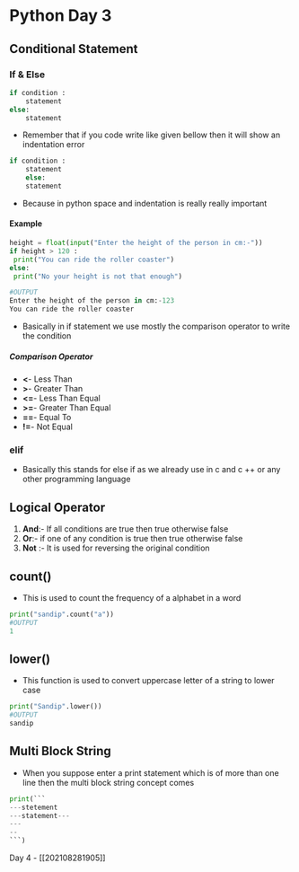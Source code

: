 # Python Day 3
## Conditional Statement
### If & Else
```py
if condition :
	statement
else:
	statement
```
- Remember that if you code write like given bellow then it will show an indentation error
```py
if condition :
	statement
	else:
	statement
```
- Because in python space and indentation is really really important
#### Example
```py
height = float(input("Enter the height of the person in cm:-"))
if height > 120 :
 print("You can ride the roller coaster")
else:
 print("No your height is not that enough")
```
```py
#OUTPUT
Enter the height of the person in cm:-123
You can ride the roller coaster
```
- Basically in if statement we use mostly the comparison operator to write the condition
##### Comparison Operator 
- **<**- Less Than
- **>**- Greater Than
- **<=**- Less Than Equal 
- **>=**- Greater Than Equal
- **==**- Equal To
- **!=**- Not Equal
### elif
- Basically this stands for else if as we already use in c and c ++ or any other programming language
## Logical Operator
1. **And**:- If all conditions are true then true otherwise false
2. **Or**:- if one of any condition is true then true otherwise false
3. **Not** :- It is used for reversing the original condition 
## count()
- This is used to count the frequency of a alphabet in a word
```py
print("sandip".count("a"))
#OUTPUT
1
```
## lower()
- This function is used to convert uppercase letter of a string to lower case
```py
print("Sandip".lower())
#OUTPUT
sandip
```
## Multi Block String
- When you suppose enter a print statement which is of more than one line then the multi block string concept comes 
```py
print(```
---stetement 
---statement---
---
--
```)
```

Day 4 - [[202108281905]]